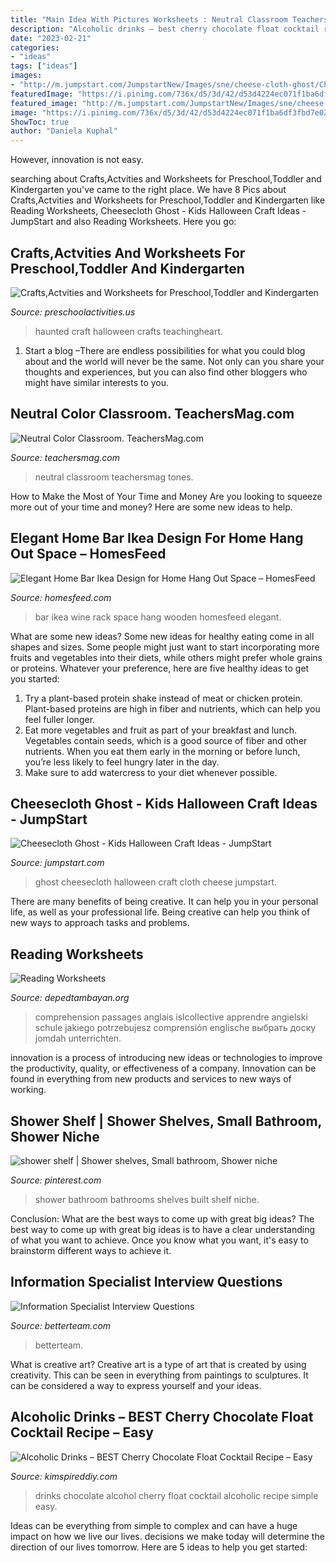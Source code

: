 ```yaml
---
title: "Main Idea With Pictures Worksheets : Neutral Classroom Teachersmag Tones"
description: "Alcoholic drinks – best cherry chocolate float cocktail recipe – easy"
date: "2023-02-21"
categories:
- "ideas"
tags: ["ideas"]
images:
- "http://m.jumpstart.com/JumpstartNew/Images/sne/cheese-cloth-ghost/Cheesecloth-Ghost-6.jpg"
featuredImage: "https://i.pinimg.com/736x/d5/3d/42/d53d4224ec071f1ba6df3fbd7e02952a--built-ins-small-bathrooms.jpg"
featured_image: "http://m.jumpstart.com/JumpstartNew/Images/sne/cheese-cloth-ghost/Cheesecloth-Ghost-6.jpg"
image: "https://i.pinimg.com/736x/d5/3d/42/d53d4224ec071f1ba6df3fbd7e02952a--built-ins-small-bathrooms.jpg"
ShowToc: true
author: "Daniela Kuphal"
---
```



However, innovation is not easy.

	

		
searching about Crafts,Actvities and Worksheets for Preschool,Toddler and Kindergarten you've came to the right place. We have 8 Pics about Crafts,Actvities and Worksheets for Preschool,Toddler and Kindergarten like Reading Worksheets, Cheesecloth Ghost - Kids Halloween Craft Ideas - JumpStart and also Reading Worksheets. Here you go:
		
    
## Crafts,Actvities And Worksheets For Preschool,Toddler And Kindergarten

<img loading=lazy src="http://www.preschoolactivities.us/wp-content/uploads/2015/10/Haunted-house-craft.jpg" onerror="this.onerror=null;this.src='https://tse4.mm.bing.net/th?id=OIP.WlQ4NxtHEKh-pAEcPCnEKAHaLJ&amp;pid=15.1';" alt="Crafts,Actvities and Worksheets for Preschool,Toddler and Kindergarten">

_Source: preschoolactivities.us_

>haunted craft halloween crafts teachingheart. 

	

1. Start a blog –There are endless possibilities for what you could blog about and the world will never be the same. Not only can you share your thoughts and experiences, but you can also find other bloggers who might have similar interests to you. 

    
## Neutral Color Classroom. TeachersMag.com

<img loading=lazy src="http://teachersmag.com/wp-content/uploads/2019/09/C74DE2A5-C83A-4BED-A090-89A9F79F3559-768x1024.jpeg" onerror="this.onerror=null;this.src='https://tse3.mm.bing.net/th?id=OIP.NQU8HlF29laqpB1jk3MvFgHaJ4&amp;pid=15.1';" alt="Neutral Color Classroom. TeachersMag.com">

_Source: teachersmag.com_

>neutral classroom teachersmag tones. 

	

How to Make the Most of Your Time and Money
Are you looking to squeeze more out of your time and money? Here are some new ideas to help.

    
## Elegant Home Bar Ikea Design For Home Hang Out Space – HomesFeed

<img loading=lazy src="https://homesfeed.com/wp-content/uploads/2015/12/adorable-black-wooden-home-bar-ikea-design-with-wine-rack-and-potter-plant-on-wall-racks.jpg" onerror="this.onerror=null;this.src='https://tse3.mm.bing.net/th?id=OIP.Upq-HJn2P4JBMnIV_BJSoAHaJ3&amp;pid=15.1';" alt="Elegant Home Bar Ikea Design for Home Hang Out Space – HomesFeed">

_Source: homesfeed.com_

>bar ikea wine rack space hang wooden homesfeed elegant. 

	

What are some new ideas?
Some new ideas for healthy eating come in all shapes and sizes. Some people might just want to start incorporating more fruits and vegetables into their diets, while others might prefer whole grains or proteins. Whatever your preference, here are five healthy ideas to get you started: 
1) Try a plant-based protein shake instead of meat or chicken protein. Plant-based proteins are high in fiber and nutrients, which can help you feel fuller longer. 
2) Eat more vegetables and fruit as part of your breakfast and lunch. Vegetables contain seeds, which is a good source of fiber and other nutrients. When you eat them early in the morning or before lunch, you’re less likely to feel hungry later in the day. 
3) Make sure to add watercress to your diet whenever possible.

    
## Cheesecloth Ghost - Kids Halloween Craft Ideas - JumpStart

<img loading=lazy src="http://m.jumpstart.com/JumpstartNew/Images/sne/cheese-cloth-ghost/Cheesecloth-Ghost-6.jpg" onerror="this.onerror=null;this.src='https://tse4.mm.bing.net/th?id=OIP.p-nIxFGF7o4AT5M6bFJBngHaLl&amp;pid=15.1';" alt="Cheesecloth Ghost - Kids Halloween Craft Ideas - JumpStart">

_Source: jumpstart.com_

>ghost cheesecloth halloween craft cloth cheese jumpstart. 

	

There are many benefits of being creative. It can help you in your personal life, as well as your professional life. Being creative can help you think of new ways to approach tasks and problems.

    
## Reading Worksheets

<img loading=lazy src="https://depedtambayan.org/wp-content/uploads/2019/07/8.jpg" onerror="this.onerror=null;this.src='https://tse2.mm.bing.net/th?id=OIP.1E_rzh9tuGV5z14_E2XgAgHaKf&amp;pid=15.1';" alt="Reading Worksheets">

_Source: depedtambayan.org_

>comprehension passages anglais islcollective apprendre angielski schule jakiego potrzebujesz comprensión englische выбрать доску jomdah unterrichten. 

	

innovation is a process of introducing new ideas or technologies to improve the productivity, quality, or effectiveness of a company. Innovation can be found in everything from new products and services to new ways of working. 

    
## Shower Shelf | Shower Shelves, Small Bathroom, Shower Niche

<img loading=lazy src="https://i.pinimg.com/736x/d5/3d/42/d53d4224ec071f1ba6df3fbd7e02952a--built-ins-small-bathrooms.jpg" onerror="this.onerror=null;this.src='https://tse3.mm.bing.net/th?id=OIP.rng7X9DJ17H4HqQKzcrrlwHaKm&amp;pid=15.1';" alt="shower shelf | Shower shelves, Small bathroom, Shower niche">

_Source: pinterest.com_

>shower bathroom bathrooms shelves built shelf niche. 

	

Conclusion: What are the best ways to come up with great big ideas?
The best way to come up with great big ideas is to have a clear understanding of what you want to achieve. Once you know what you want, it's easy to brainstorm different ways to achieve it.

    
## Information Specialist Interview Questions

<img loading=lazy src="https://www.betterteam.com/images/betterteam-information-specialist-interview-questions-3600x2400-20210224.jpg?crop=40:21,smart&amp;width=1200&amp;dpr=2" onerror="this.onerror=null;this.src='https://tse4.mm.bing.net/th?id=OIP.wY09kaQFYAZoGFKeNMdv6AHaD4&amp;pid=15.1';" alt="Information Specialist Interview Questions">

_Source: betterteam.com_

>betterteam. 

	

What is creative art?
Creative art is a type of art that is created by using creativity. This can be seen in everything from paintings to sculptures. It can be considered a way to express yourself and your ideas.

    
## Alcoholic Drinks – BEST Cherry Chocolate Float Cocktail Recipe – Easy

<img loading=lazy src="https://kimspireddiy.com/wp-content/uploads/2021/01/alcohol-drinks-cherry-chocolate-float-cocktail-1-1.jpg" onerror="this.onerror=null;this.src='https://tse4.mm.bing.net/th?id=OIP.Lh9wzzdV8AGFhUxNgsLDFgHaLH&amp;pid=15.1';" alt="Alcoholic Drinks – BEST Cherry Chocolate Float Cocktail Recipe – Easy">

_Source: kimspireddiy.com_

>drinks chocolate alcohol cherry float cocktail alcoholic recipe simple easy. 

	

Ideas can be everything from simple to complex and can have a huge impact on how we live our lives. decisions we make today will determine the direction of our lives tomorrow. Here are 5 ideas to help you get started:

